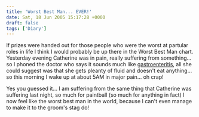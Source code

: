 ```yaml
---
title: 'Worst Best Man... EVER!'
date: Sat, 18 Jun 2005 15:17:28 +0000
draft: false
tags: ['Diary']
---
```


If prizes were handed out for those people who were the worst at partular roles in life I think I would probably be up there in the Worst Best Man chart. Yesterday evening Catherine was in pain, really suffering from something... so I phoned the doctor who says it sounds much like [gastroenteritis](http://en.wikipedia.org/wiki/Gastroenteritis), all she could suggest was that she gets pleanty of fluid and doesn't eat anything... so this morning I wake up at about 5AM in major pain... oh crap!

Yes you guessed it... I am suffering from the same thing that Catherine was suffering last night, so much for paintball (so much for anything in fact) I now feel like the worst best man in the world, because I can't even manage to make it to the groom's stag do!
